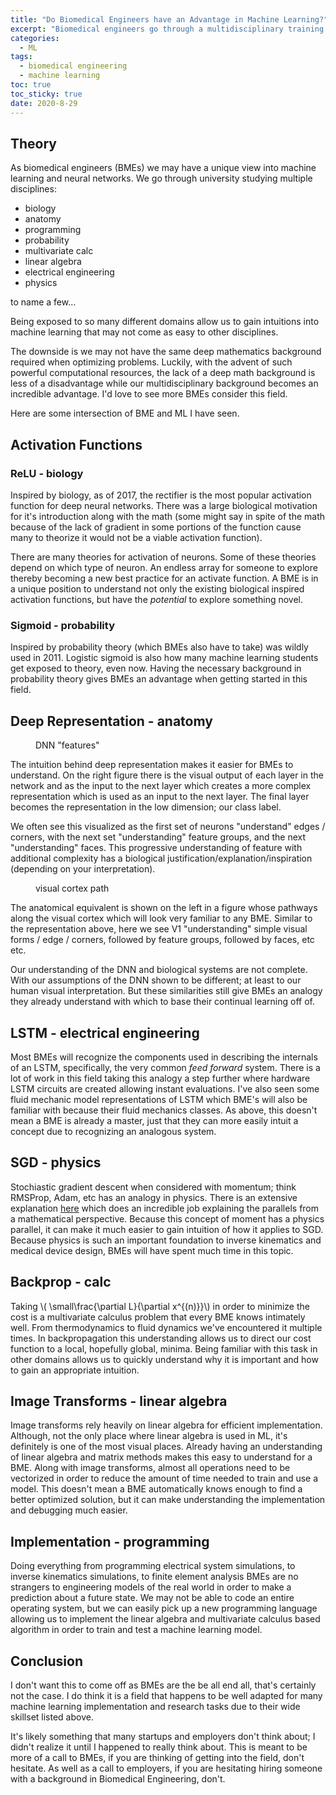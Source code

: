 ```yaml
---
title: "Do Biomedical Engineers have an Advantage in Machine Learning?" 
excerpt: "Biomedical engineers go through a multidisciplinary training that might make them a good major to transition into machine learning and Artificial Intelligence"
categories:
  - ML
tags:
  - biomedical engineering
  - machine learning
toc: true
toc_sticky: true
date: 2020-8-29
---
```

<script id="MathJax-script" async src="https://cdnjs.cloudflare.com/ajax/libs/mathjax/2.7.7/MathJax.js?config=TeX-MML-AM_CHTML"></script>
<script async src="https://unpkg.com/mermaid@8.6.4/dist/mermaid.min.js"></script>

## Theory
As biomedical engineers (BMEs) we may have a unique view into machine learning and neural networks. We go through university studying multiple disciplines: 
- biology
- anatomy
- programming
- probability
- multivariate calc
- linear algebra
- electrical engineering
- physics

to name a few...

Being exposed to so many different domains allow us to gain intuitions into machine learning that may not come as easy to other disciplines. 

The downside is we may not have the same deep mathematics background required when optimizing problems. Luckily, with the advent of such powerful computational resources, the lack of a deep math background is less of a disadvantage while our multidisciplinary background becomes an incredible advantage. I'd love to see more BMEs consider this field.

Here are some intersection of BME and ML I have seen.
## Activation Functions
### ReLU - biology
Inspired by biology, as of 2017, the rectifier is the most popular activation function for deep neural networks. There was a large biological motivation for it's introduction along with the math (some might say in spite of the math because of the lack of gradient in some portions of the function cause many to theorize it would not be a viable activation function).

There are many theories for activation of neurons. Some of these theories depend on which type of neuron. An endless array for someone to explore thereby becoming a new best practice for an activate function. A BME is in a unique position to understand not only the existing biological inspired activation functions, but have the *potential* to explore something novel.

### Sigmoid - probability
Inspired by probability theory (which BMEs also have to take) was wildly used in 2011. Logistic sigmoid is also how many machine learning students get exposed to theory, even now. Having the necessary background in probability theory gives BMEs an advantage when getting started in this field.

## Deep Representation - anatomy 
<figure style="width: 260px" class="align-right">
  <img src="{{ site.url }}{{ site.baseurl }}/assets/posts/biomedical-engineers/deeprepresentation.jpg" alt="">
  <figcaption>DNN "features"</figcaption>
</figure> 

The intuition behind deep representation makes it easier for BMEs to understand. On the right figure there is the visual output of each layer in the network and as the input to the next layer which creates a more complex representation which is used as an input to the next layer. The final layer becomes the representation in the low dimension; our class label.

We often see this visualized as the first set of neurons "understand" edges / corners, with the next set "understanding" feature groups, and the next "understanding" faces. This progressive understanding of feature with additional complexity has a biological justification/explanation/inspiration (depending on your interpretation).

<figure style="width: 250px" class="align-left">
  <img src="{{ site.url }}{{ site.baseurl }}/assets/posts/biomedical-engineers/visualcortex.jpg" alt="">
  <figcaption>visual cortex path</figcaption>
</figure> 

The anatomical equivalent is shown on the left in a figure whose pathways along the visual cortex which will look very familiar to any BME. Similar to the representation above, here we see V1 "understanding" simple visual forms / edge / corners, followed by feature groups, followed by faces, etc etc. 

Our understanding of the DNN and biological systems are not complete. With our assumptions of the DNN shown to be different; at least to our human visual interpretation. But these similarities still give BMEs an analogy they already understand with which to base their continual learning off of.

## LSTM - electrical engineering
Most BMEs will recognize the components used in describing the internals of an LSTM, specifically, the very common *feed forward* system. There is a lot of work in this field taking this analogy a step further where hardware LSTM circuits are created allowing instant evaluations. I've also seen some fluid mechanic model representations of LSTM which BME's will also be familiar with because their fluid mechanics classes. As above, this doesn't mean a BME is already a master, just that they can more easily intuit a concept due to recognizing an analogous system.

## SGD - physics
Stochiastic gradient descent when considered with momentum; think RMSProp, Adam, etc has an analogy in physics. There is an extensive explanation <a href="https://math.stackexchange.com/questions/2689721/momentum-in-gradient-descent">here</a> which does an incredible job explaining the parallels from a mathematical perspective. Because this concept of moment has a physics parallel, it can make it much easier to gain intuition of how it applies to SGD. Because physics is such an important foundation to inverse kinematics and medical device design, BMEs will have spent much time in this topic.

## Backprop - calc
Taking \\( \small\frac{\partial L}{\partial x^{(n)}}\\) in order to minimize the cost is a multivariate calculus problem that every BME knows intimately well. From thermodynamics to fluid dynamics we've encountered it multiple times. In backpropagation this understanding allows us to direct our cost function to a local, hopefully global, minima. Being familiar with this task in other domains allows us to quickly understand why it is important and how to gain an appropriate intuition.

## Image Transforms - linear algebra
Image transforms rely heavily on linear algebra for efficient implementation. Although, not the only place where linear algebra is used in ML, it's definitely is one of the most visual places. Already having an understanding of linear algebra and matrix methods makes this easy to understand for a BME. Along with image transforms, almost all operations need to be vectorized in order to reduce the amount of time needed to train and use a model. This doesn't mean a BME automatically knows enough to find a better optimized solution, but it can make understanding the implementation and debugging much easier.

## Implementation - programming
Doing everything from programming electrical system simulations, to inverse kinematics simulations, to finite element analysis BMEs are no strangers to engineering models of the real world in order to make a prediction about a future state. We may not be able to code an entire operating system, but we can easily pick up a new programming language allowing us to implement the linear algebra and multivariate calculus based algorithm in order to train and test a machine learning model.

## Conclusion
I don't want this to come off as BMEs are the be all end all, that's certainly not the case. I do think it is a field that happens to be well adapted for many machine learning implementation and research tasks due to their wide skillset listed above.

It's likely something that many startups and employers don't think about; I didn't realize it until I happened to really think about. This is meant to be more of a call to BMEs, if you are thinking of getting into the field, don't hesitate. As well as a call to employers, if you are hesitating hiring someone with a background in Biomedical Engineering, don't.